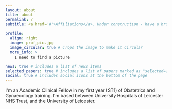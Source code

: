 ```yaml
---
layout: about
title: about
permalink: /
subtitle: <a href='#'>Affiliations</a>. Under construction - have a browse!

profile:
  align: right
  image: prof_pic.jpg
  image_circular: true # crops the image to make it circular
  more_info: >
    I need to find a picture

news: true # includes a list of news items
selected_papers: true # includes a list of papers marked as "selected={true}"
social: true # includes social icons at the bottom of the page
---
```


I'm an Academic Clinical Fellow in my first year (ST1) of Obstetrics and Gynaecology training. I'm based between University Hospitals of Leicester NHS Trust, and the University of Leicester.
